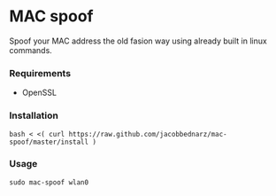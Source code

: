 # MAC spoof

Spoof your MAC address the old fasion way using already built in linux commands. 

### Requirements

- OpenSSL

### Installation

    bash < <( curl https://raw.github.com/jacobbednarz/mac-spoof/master/install )

### Usage

    sudo mac-spoof wlan0

